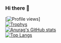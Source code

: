 ### Hi there 👋

[![Profile views](https://komarev.com/ghpvc/?username=mastercruelty&label=Profile%20views&color=0e75b6&style=flat)]
<br>
[![Trophys](https://github-profile-trophy.vercel.app/?username=mastercruelty)](https://github.com/ryo-ma/github-profile-trophy)
<br>
[![Anurag's GitHub stats](https://github-readme-stats.vercel.app/api?username=mastercruelty&show_icons=true&theme=tokyonight)](https://github.com/anuraghazra/github-readme-stats)
<br>
[![Top Langs](https://github-readme-stats.vercel.app/api/top-langs/?username=mastercruelty&layout=compact)](https://github.com/anuraghazra/github-readme-stats)
